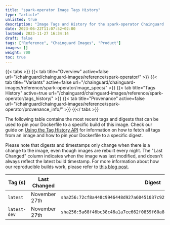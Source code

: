 ```yaml
---
title: "spark-operator Image Tags History"
type: "article"
unlisted: true
description: "Image Tags and History for the spark-operator Chainguard Image"
date: 2023-06-22T11:07:52+02:00
lastmod: 2023-11-27 16:34:14
draft: false
tags: ["Reference", "Chainguard Images", "Product"]
images: []
weight: 700
toc: true
---
```


{{< tabs >}}
{{< tab title="Overview" active=false url="/chainguard/chainguard-images/reference/spark-operator/" >}}
{{< tab title="Variants" active=false url="/chainguard/chainguard-images/reference/spark-operator/image_specs/" >}}
{{< tab title="Tags History" active=true url="/chainguard/chainguard-images/reference/spark-operator/tags_history/" >}}
{{< tab title="Provenance" active=false url="/chainguard/chainguard-images/reference/spark-operator/provenance_info/" >}}
{{</ tabs >}}

The following table contains the most recent tags and digests that can be used to pin your Dockerfile to a specific build of this image. Check our guide on [Using the Tag History API](/chainguard/chainguard-images/using-the-tag-history-api/) for information on how to fetch all tags from an image and how to pin your Dockerfile to a specific digest.

Please note that digests and timestamps only change when there is a change to the image, even though images are rebuilt every night. The "Last Changed" column indicates when the image was last modified, and doesn't always reflect the latest build timestamp. For more information about how our reproducible builds work, please refer to [this blog post](https://www.chainguard.dev/unchained/reproducing-chainguards-reproducible-image-builds).

| Tag (s)       | Last Changed  | Digest                                                                    |
|---------------|---------------|---------------------------------------------------------------------------|
|  `latest`     | November 27th | `sha256:72cf8a448c9946448d927a60451037c920343f660003e5adba568c1d1cb2ffa5` |
|  `latest-dev` | November 27th | `sha256:5a68f46bc38c46a1a7ee662f0859f60a8f3dee4a1648e5bb8f351bde5fc4c67b` |

